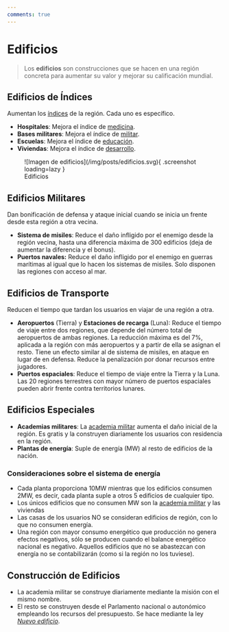```yaml
---
comments: true
---
```


# Edificios

> Los **edificios** son construcciones que se hacen en una región concreta para aumentar su valor y mejorar su calificación mundial.

## Edificios de Índices

Aumentan los [índices](/2.-Economia/Indices/) de la región. Cada uno es específico.

- **Hospitales**: Mejora el índice de [medicina](/2.-Economia/Indices/#medicina).
- **Bases militares**: Mejora el índice de [militar](/2.-Economia/Indices/#militar).
- **Escuelas**: Mejora el índice de [educación](/2.-Economia/Indices/#educacion).
- **Viviendas**: Mejora el índice de [desarrollo](/2.-Economia/Indices/#desarrollo).

<figure markdown>
  ![Imagen de edificios](/img/posts/edificios.svg){ .screenshot loading=lazy }
  <figcaption>Edificios</figcaption>
</figure>

## Edificios Militares

Dan bonificación de defensa y ataque inicial cuando se inicia un frente desde esta región a otra vecina.

- **Sistema de misiles**: Reduce el daño infligido por el enemigo desde la región vecina, hasta una diferencia máxima de 300 edificios (deja de aumentar la diferencia y el bonus).
- **Puertos navales:** Reduce el daño infligido por el enemigo en guerras marítimas al igual que lo hacen los sistemas de misiles. Solo disponen las regiones con acceso al mar.

## Edificios de Transporte

Reducen el tiempo que tardan los usuarios en viajar de una región a otra.

- **Aeropuertos** (Tierra) y **Estaciones de recarga** (Luna): Reduce el tiempo de viaje entre dos regiones, que depende del número total de aeropuertos de ambas regiones. La reducción máxima es del 7%, aplicada a la región con más aeropuertos y a partir de ella se asignan el resto. Tiene un efecto similar al de sistema de misiles, en ataque en lugar de en defensa. Reduce la penalización por donar recursos entre jugadores.
- **Puertos espaciales**: Reduce el tiempo de viaje entre la Tierra y la Luna. Las 20 regiones terrestres con mayor número de puertos espaciales pueden abrir frente contra territorios lunares.

## Edificios Especiales

- **Academias militares**: La [academia militar](/1.-Perfil/Academia-Militar/) aumenta el daño inicial de la región. Es gratis y la construyen diariamente los usuarios con residencia en la región.
- **Plantas de energía**: Suple de energía (MW) al resto de edificios de la nación.

### Consideraciones sobre el sistema de energía

- Cada planta proporciona 10MW mientras que los edificios consumen 2MW, es decir, cada planta suple a otros 5 edificios de cualquier tipo.
- Los únicos edificios que no consumen MW son la [academia militar](/1.-Perfil/Academia-Militar/) y las viviendas
- Las casas de los usuarios NO se consideran edificios de región, con lo que no consumen energía.
- Una región con mayor consumo energético que producción no genera efectos negativos, sólo se producen cuando el balance energético nacional es negativo. Aquellos edificios que no se abastezcan con energía no se contabilizarán (como si la región no los tuviese).

## Construcción de Edificios

- La academia militar se construye diariamente mediante la misión con el mismo nombre.
- El resto se construyen desde el Parlamento nacional o autonómico empleando los recursos del presupuesto. Se hace mediante la ley [_Nuevo edificio_](/3.-Politica/Leyes/#nuevo-edificio).
